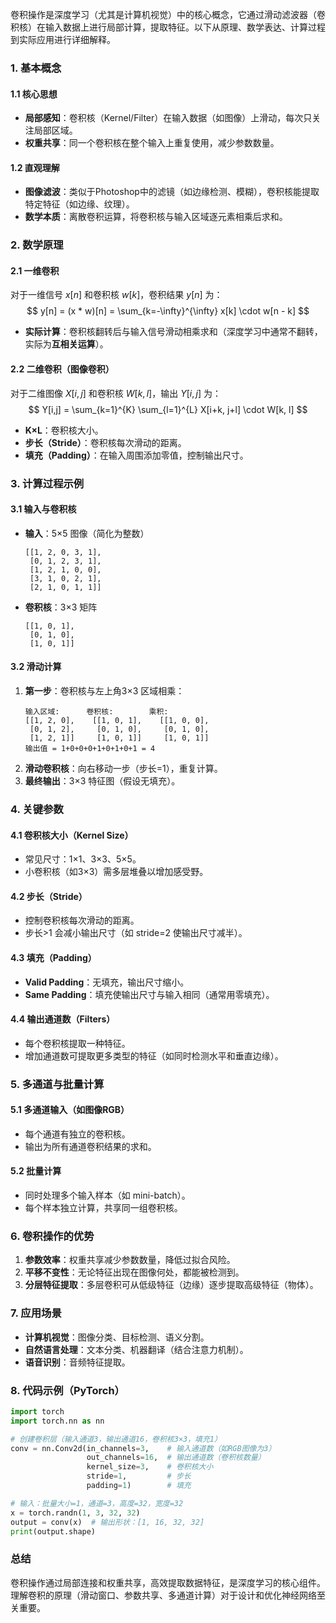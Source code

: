 卷积操作是深度学习（尤其是计算机视觉）中的核心概念，它通过滑动滤波器（卷积核）在输入数据上进行局部计算，提取特征。以下从原理、数学表达、计算过程到实际应用进行详细解释。


### **1. 基本概念**
#### **1.1 核心思想**
- **局部感知**：卷积核（Kernel/Filter）在输入数据（如图像）上滑动，每次只关注局部区域。
- **权重共享**：同一个卷积核在整个输入上重复使用，减少参数数量。

#### **1.2 直观理解**
- **图像滤波**：类似于Photoshop中的滤镜（如边缘检测、模糊），卷积核能提取特定特征（如边缘、纹理）。
- **数学本质**：离散卷积运算，将卷积核与输入区域逐元素相乘后求和。


### **2. 数学原理**
#### **2.1 一维卷积**
对于一维信号 $x[n]$ 和卷积核 $w[k]$，卷积结果 $y[n]$ 为：
$$
y[n] = (x * w)[n] = \sum_{k=-\infty}^{\infty} x[k] \cdot w[n - k]
$$
- **实际计算**：卷积核翻转后与输入信号滑动相乘求和（深度学习中通常不翻转，实际为**互相关运算**）。

#### **2.2 二维卷积（图像卷积）**
对于二维图像 $X[i,j]$ 和卷积核 $W[k,l]$，输出 $Y[i,j]$ 为：
$$
Y[i,j] = \sum_{k=1}^{K} \sum_{l=1}^{L} X[i+k, j+l] \cdot W[k, l]
$$
- **K×L**：卷积核大小。
- **步长（Stride）**：卷积核每次滑动的距离。
- **填充（Padding）**：在输入周围添加零值，控制输出尺寸。


### **3. 计算过程示例**
#### **3.1 输入与卷积核**
- **输入**：5×5 图像（简化为整数）
  ```
  [[1, 2, 0, 3, 1],
   [0, 1, 2, 3, 1],
   [1, 2, 1, 0, 0],
   [3, 1, 0, 2, 1],
   [2, 1, 0, 1, 1]]
  ```
- **卷积核**：3×3 矩阵
  ```
  [[1, 0, 1],
   [0, 1, 0],
   [1, 0, 1]]
  ```

#### **3.2 滑动计算**
1. **第一步**：卷积核与左上角3×3 区域相乘：
   ```
   输入区域:      卷积核:        乘积:
   [[1, 2, 0],    [[1, 0, 1],    [[1, 0, 0],
    [0, 1, 2],     [0, 1, 0],     [0, 1, 0],
    [1, 2, 1]]     [1, 0, 1]]     [1, 0, 1]]
   输出值 = 1+0+0+0+1+0+1+0+1 = 4
   ```
2. **滑动卷积核**：向右移动一步（步长=1），重复计算。
3. **最终输出**：3×3 特征图（假设无填充）。


### **4. 关键参数**
#### **4.1 卷积核大小（Kernel Size）**
- 常见尺寸：1×1、3×3、5×5。
- 小卷积核（如3×3）需多层堆叠以增加感受野。

#### **4.2 步长（Stride）**
- 控制卷积核每次滑动的距离。
- 步长>1 会减小输出尺寸（如 stride=2 使输出尺寸减半）。

#### **4.3 填充（Padding）**
- **Valid Padding**：无填充，输出尺寸缩小。
- **Same Padding**：填充使输出尺寸与输入相同（通常用零填充）。

#### **4.4 输出通道数（Filters）**
- 每个卷积核提取一种特征。
- 增加通道数可提取更多类型的特征（如同时检测水平和垂直边缘）。


### **5. 多通道与批量计算**
#### **5.1 多通道输入（如图像RGB）**
- 每个通道有独立的卷积核。
- 输出为所有通道卷积结果的求和。

#### **5.2 批量计算**
- 同时处理多个输入样本（如 mini-batch）。
- 每个样本独立计算，共享同一组卷积核。


### **6. 卷积操作的优势**
1. **参数效率**：权重共享减少参数数量，降低过拟合风险。
2. **平移不变性**：无论特征出现在图像何处，都能被检测到。
3. **分层特征提取**：多层卷积可从低级特征（边缘）逐步提取高级特征（物体）。


### **7. 应用场景**
- **计算机视觉**：图像分类、目标检测、语义分割。
- **自然语言处理**：文本分类、机器翻译（结合注意力机制）。
- **语音识别**：音频特征提取。


### **8. 代码示例（PyTorch）**
```python
import torch
import torch.nn as nn

# 创建卷积层（输入通道3，输出通道16，卷积核3×3，填充1）
conv = nn.Conv2d(in_channels=3,    # 输入通道数（如RGB图像为3）
                 out_channels=16,  # 输出通道数（卷积核数量）
                 kernel_size=3,    # 卷积核大小
                 stride=1,         # 步长
                 padding=1)        # 填充

# 输入：批量大小=1，通道=3，高度=32，宽度=32
x = torch.randn(1, 3, 32, 32)
output = conv(x)  # 输出形状：[1, 16, 32, 32]
print(output.shape)
```


### **总结**
卷积操作通过局部连接和权重共享，高效提取数据特征，是深度学习的核心组件。理解卷积的原理（滑动窗口、参数共享、多通道计算）对于设计和优化神经网络至关重要。